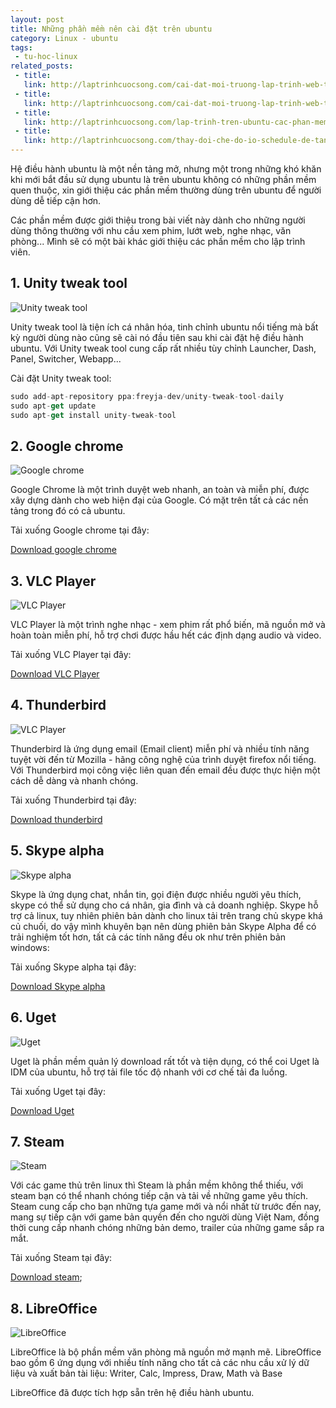 ```yaml
---
layout: post
title: Những phần mềm nên cài đặt trên ubuntu
category: Linux - ubuntu
tags:
 - tu-hoc-linux
related_posts:
 - title: 
   link: http://laptrinhcuocsong.com/cai-dat-moi-truong-lap-trinh-web-tren-ubuntu-phan-1.html
 - title: 
   link: http://laptrinhcuocsong.com/cai-dat-moi-truong-lap-trinh-web-tren-ubuntu-phan-2.html
 - title: 
   link: http://laptrinhcuocsong.com/lap-trinh-tren-ubuntu-cac-phan-mem-web-developer-can-cai-dat.html
 - title:
   link: http://laptrinhcuocsong.com/thay-doi-che-do-io-schedule-de-tang-toc-ubuntu.html
---
```


Hệ điều hành ubuntu là một nền tảng mở, nhưng một trong những khó khăn khi mới bắt đầu sử dụng ubuntu là trên ubuntu không có những phần mềm quen thuộc, xin giới thiệu các phần mềm thường dùng trên ubuntu để người dùng dễ tiếp cận hơn.

Các phần mềm được giới thiệu trong bài viết này dành cho những người dùng thông thường với nhu cầu xem phim, lướt web, nghe nhạc, văn phòng... Mình sẽ có một bài khác giới thiệu các phần mềm cho lập trình viên.

## 1. Unity tweak tool

![Unity tweak tool](images/ubuntu-unity-tweak-tool.png)

Unity tweak tool là tiện ích cá nhân hóa, tinh chỉnh ubuntu nổi tiếng mà bất kỳ người dùng nào cũng sẽ cài nó đầu tiên sau khi cài đặt hệ điều hành ubuntu. Với Unity tweak tool cung cấp rất nhiều tùy chỉnh Launcher, Dash, Panel, Switcher, Webapp...

Cài đặt Unity tweak tool:

```javascript
sudo add-apt-repository ppa:freyja-dev/unity-tweak-tool-daily
sudo apt-get update
sudo apt-get install unity-tweak-tool
```

## 2. Google chrome

![Google chrome](images/google-chrome-ubuntu.png)

Google Chrome là một trình duyệt web nhanh, an toàn và miễn phí, được xây dựng dành cho web hiện đại của Google. Có mặt trên tất cả các nền tảng trong đó có cả ubuntu.

Tải xuống Google chrome tại đây:

[Download google chrome](https://www.google.com/intl/vi/chrome/browser/desktop/)

## 3. VLC Player

![VLC Player](images/vlc-ubuntu.png)

VLC Player là một trình nghe nhạc - xem phim rất phổ biến, mã nguồn mở và hoàn toàn miễn phí, hỗ trợ chơi được hầu hết các định dạng audio và video.

Tải xuống VLC Player tại đây:

[Download VLC Player](http://www.videolan.org/vlc/download-ubuntu.html)

## 4. Thunderbird

![VLC Player](images/thunderbird-ubuntu.png)

Thunderbird là ứng dụng email (Email client) miễn phí và nhiều tính năng tuyệt vời đến từ Mozilla - hãng công nghệ của trình duyệt firefox nổi tiếng. Với Thunderbird mọi công việc liên quan đến email đều được thực hiện một cách dễ dàng và nhanh chóng.

Tải xuống Thunderbird tại đây:

[Download thunderbird](https://www.google.com/intl/vi/chrome/browser/desktop/)

## 5. Skype alpha

![Skype alpha](images/skype-alpha-ubuntu.png)

Skype là ứng dụng chat, nhắn tin, gọi điện được nhiều người yêu thích, skype có thể sử dụng cho cá nhân, gia đình và cả doanh nghiệp. Skype hỗ trợ cả linux, tuy nhiên phiên bản dành cho linux tải trên trang chủ skype khá củ chuối, do vậy mình khuyên bạn nên dùng phiên bản Skype Alpha để có trải nghiệm tốt hơn, tất cả các tính năng đều ok như trên phiên bản windows:

Tải xuống Skype alpha tại đây:

[Download Skype alpha](https://community.skype.com/t5/Linux/Skype-for-Linux-Alpha-and-calling-on-Chrome-amp-Chromebooks/td-p/4434299)

## 6. Uget

![Uget](images/uget-ubuntu.png)

Uget là phần mềm quản lý download rất tốt và tiện dụng, có thể coi Uget là IDM của ubuntu, hỗ trợ tải file tốc độ nhanh với cơ chế tải đa luồng.

Tải xuống Uget tại đây:

[Download Uget](http://ugetdm.com/)

## 7. Steam

![Steam](images/steam-ubuntu.png)

Với các game thủ trên linux thì Steam là phần mềm không thể thiếu, với steam bạn có thể nhanh chóng tiếp cận và tải về những game yêu thích. Steam cung cấp cho bạn những tựa game mới và nổi nhất từ trước đến nay, mang sự tiếp cận với game bản quyền đến cho người dùng Việt Nam, đồng thời cung cấp nhanh chóng những bản demo, trailer của những game sắp ra mắt.

Tải xuống Steam tại đây:

[Download steam](http://store.steampowered.com/about/);

## 8. LibreOffice

![LibreOffice](images/libreoffice.jpg)

LibreOffice là bộ phần mềm văn phòng mã nguồn mở mạnh mẽ. LibreOffice bao gồm 6 ứng dụng với nhiều tính năng cho tất cả các nhu cầu xử lý dữ liệu và xuất bản tài liệu: Writer, Calc, Impress, Draw, Math và Base

LibreOffice đã được tích hợp sẵn trên hệ điều hành ubuntu.


